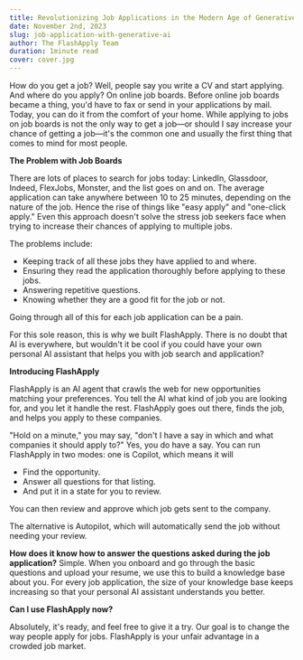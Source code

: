 ```yaml
---
title: Revolutionizing Job Applications in the Modern Age of Generative AI and the Rise of AI Assistants
date: November 2nd, 2023
slug: job-application-with-generative-ai
author: The FlashApply Team
duration: 1minute read
cover: cover.jpg
---
```


How do you get a job? Well, people say you write a CV and start applying. And where do you apply? On online job boards. Before online job boards became a thing, you'd have to fax or send in your applications by mail. Today, you can do it from the comfort of your home. While applying to jobs on job boards is not the only way to get a job—or should I say increase your chance of getting a job—it's the common one and usually the first thing that comes to mind for most people.

**The Problem with Job Boards**

There are lots of places to search for jobs today: LinkedIn, Glassdoor, Indeed, FlexJobs, Monster, and the list goes on and on. The average application can take anywhere between 10 to 25 minutes, depending on the nature of the job. Hence the rise of things like "easy apply" and "one-click apply." Even this approach doesn't solve the stress job seekers face when trying to increase their chances of applying to multiple jobs.

The problems include:

- Keeping track of all these jobs they have applied to and where.
- Ensuring they read the application thoroughly before applying to these jobs.
- Answering repetitive questions.
- Knowing whether they are a good fit for the job or not.

Going through all of this for each job application can be a pain.

For this sole reason, this is why we built FlashApply. There is no doubt that AI is everywhere, but wouldn't it be cool if you could have your own personal AI assistant that helps you with job search and application?

**Introducing FlashApply**

FlashApply is an AI agent that crawls the web for new opportunities matching your preferences. You tell the AI what kind of job you are looking for, and you let it handle the rest. FlashApply goes out there, finds the job, and helps you apply to these companies.

"Hold on a minute," you may say, "don't I have a say in which and what companies it should apply to?" Yes, you do have a say. You can run FlashApply in two modes: one is Copilot, which means it will

- Find the opportunity.
- Answer all questions for that listing.
- And put it in a state for you to review.

You can then review and approve which job gets sent to the company.

The alternative is Autopilot, which will automatically send the job without needing your review.

**How does it know how to answer the questions asked during the job application?** Simple. When you onboard and go through the basic questions and upload your resume, we use this to build a knowledge base about you. For every job application, the size of your knowledge base keeps increasing so that your personal AI assistant understands you better.

**Can I use FlashApply now?**

Absolutely, it's ready, and feel free to give it a try. Our goal is to change the way people apply for jobs. FlashApply is your unfair advantage in a crowded job market.
